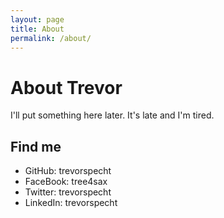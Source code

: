 ```yaml
---
layout: page
title: About
permalink: /about/
---
```


# About Trevor

I'll put something here later. It's late and I'm tired.

## Find me

- GitHub: trevorspecht
- FaceBook: tree4sax
- Twitter: trevorspecht
- LinkedIn: trevorspecht
